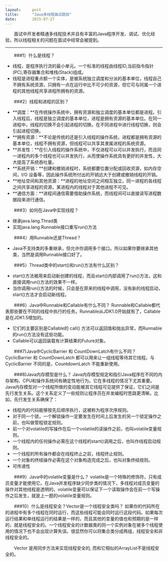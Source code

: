 ```yaml
---
layout:     post
title:      "Java多线程面试题目"
date:       2015-07-27
---
```


<style type="text/css">
p{
	text-indent: 2em;
}
.post img {
  margin-bottom: 0rem;
}
</style>

<p class="intro">
	<span class="dropcap">面试中</span>开发者精通多线程技术并且有丰富的Java程序开发、调试、优化经验，所以线程相关的问题在面试中经常会被提到。
</p>

----------
###1）什么是线程？
* 线程，是程序执行流的最小单元。一个标准的线程由线程ID,当前指令指针(PC),寄存器集合和堆栈(Stack)组成。
* 线程是进程重点额一个实体，是被系统独立调度和分派的基本单位，线程自己不拥有系统资源，只拥有一点在运行中比不可少的资源，但它可与同属一个进程的其他线程共享进程所拥有的资源。

###2）线程和进程的区别？
* **调度：**在传统操作系统中，拥有资源和独立调度的基本单位都是进程。引入线程后，线程是独立调度的基本单位，进程是拥有资源的基本单位。在同一进程中，线程的切换不会引起进程的切换。在不同进程中进行线程切换，则会引起进程切换。
* **拥有资源：**不论是传统的还是引入线程的操作系统，进程都是拥有资源的基本单位，线程不拥有资源，但线程可以共享其隶属进程的系统资源。
* **并发性：**在引入线程的操作系统中，不仅进程可以可以并发执行，而且同一进程内的多个线程也可以并发执行，从而使操作系统具有更好的并发性，大大提高了系统吞吐量。
* **系统开销：**创建和撤销进程时，系统都要位置分配或回收资源，如内存空间，I/O 设备等，因此操作系统所付出的开销远大于创建或撤销线程的开销。
* **地址空间和其他资源：**进程的地址空间之间相互独立，同一进程的各线程之间共享进程的资源，某进程内的线程对于其他进程不可见。
* **通信方面：**进程间通信需要借助操作系统，而线程间可以直接读写进程数据段来进行通信。


###3）如何在Java中实现线程？
* 继承java.lang.Thrad类
* 实现java.lang.Runnable接口重写run()方法


###4）用Runnable还是Thread？
* Java不支持类的多重继承，但允许你调用多个接口。所以如果你要继承其他类，当然是调用Runnable接口好了。


###5）Thread类中的start()和run()方法有什么区别？
* start()方法被用来启动新创建的线程，而且start()内部调用了run()方法，这和直接调用run()方法的效果不一样。
* 当你调用run()方法的时候，只会是在原来的线程中调用，没有新的线程启动，start()方法才会启动新线程。


###6）Java中Runnable和Callable有什么不同？
Runnable和Callable都代表那些要在不同的线程中执行的任务。Runnable从JDK1.0开始就有了，Callable是在JDK1.5增加的。

* 它们的主要区别是Callable的 call() 方法可以返回值和抛出异常，而Runnable的run()方法没有这些功能。
* Callable可以返回装载有计算结果的Future对象。

###7)Java中CyclicBarrier 和 CountDownLatch有什么不同？
CyclicBarrier 和 CountDownLatch 都可以用来让一组线程等待其它线程。与 CyclicBarrier 不同的是，CountdownLatch 不能重新使用。

###8)Java内存模型是什么？
Java内存模型规定和指引Java程序在不同的内存架构、CPU和操作系统间有确定性地行为。它在多线程的情况下尤其重要。Java内存模型对一个线程所做的变动能被其它线程可见提供了保证，它们之间是先行发生关系。这个关系定义了一些规则让程序员在并发编程时思路更清晰。比如，先行发生关系确保了：

* 线程内的代码能够按先后顺序执行，这被称为程序次序规则。
* 对于同一个锁，一个解锁操作一定要发生在时间上后发生的另一个锁定操作之前，也叫做管程锁定规则。
* 前一个对volatile的写操作在后一个volatile的读操作之前，也叫volatile变量规则。
* 一个线程内的任何操作必需在这个线程的start()调用之后，也叫作线程启动规则。
* 一个线程的所有操作都会在线程终止之前，线程终止规则。
* 一个对象的终结操作必需在这个对象构造完成之后，也叫对象终结规则。
* 可传递性

###9）Java中的volatile变量是什么？
volatile是一个特殊的修饰符，只有成员变量才能使用它。在Java并发程序缺少同步类的情况下，多线程对成员变量的操作对其他线程是透明的。volatile变量可以保证下一个读取操作会在前一个写操作之后发生，就是上一题的volatile变量规则。

###10）什么是线程安全？Vector是一个线程安全类吗？
如果你的代码所在的进程中有多个线程在同时运行，而这些线程可能会同时运行这段代码。如果每次运行结果和单线程运行的结果是一样的，而且其他的变量的值也和预期的是一样的，就是线程安全的。一个线程安全的计数器类的同一个实例对象在被多个线程使用的情况下也不会出现计算失误。很显然你可以将集合类分成两组，线程安全和非线程安全的。<br/>

Vector 是用同步方法来实现线程安全的, 而和它相似的ArrayList不是线程安全的。